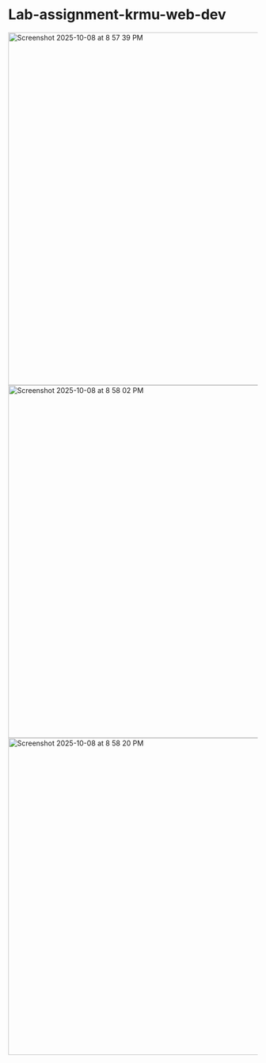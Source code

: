 # Lab-assignment-krmu-web-dev
<img width="1390" height="711" alt="Screenshot 2025-10-08 at 8 57 39 PM" src="https://github.com/user-attachments/assets/6a21c0f0-ad5c-4d4e-aef1-5153774df40f" />
<img width="971" height="711" alt="Screenshot 2025-10-08 at 8 58 02 PM" src="https://github.com/user-attachments/assets/3122067c-304a-4b8f-9dd0-bc4ad9a01869" />
<img width="980" height="639" alt="Screenshot 2025-10-08 at 8 58 20 PM" src="https://github.com/user-attachments/assets/6c4a0fc4-4283-49fc-898f-7e3c6492908a" />
